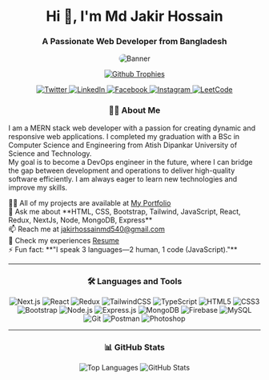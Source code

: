 <h1 align="center">Hi 👋, I'm Md Jakir Hossain</h1>
<h3 align="center">A Passionate Web Developer from Bangladesh</h3>

<!-- Banner Section -->
<p align="center">
  <img src="https://i.ibb.co.com/f9n1Ngt/banner-Github.jpg" alt="Banner" style="max-width: 100%; height: auto; border-radius: 10px;">
</p>

<!-- Profile Trophy -->
<p align="center">
  <a href="https://github.com/ryo-ma/github-profile-trophy">
    <img src="https://github-profile-trophy.vercel.app/?username=jakir540&row=1&column=6&theme=gruvbox&margin-w=15&margin-h=15" alt="Github Trophies"/>
  </a>
</p>

<!-- Social Media Badges -->
<p align="center">
  <a href="https://twitter.com/mdjakir7400" target="_blank">
    <img src="https://img.shields.io/twitter/follow/mdjakir7400?logo=twitter&style=for-the-badge" alt="Twitter" />
  </a>
  <a href="https://linkedin.com/in/md-jakir-hossain-1398741b2" target="_blank">
    <img src="https://img.shields.io/badge/-LinkedIn-blue?style=for-the-badge&logo=linkedin" alt="LinkedIn" />
  </a>
  <a href="https://fb.com/md.jakirhasan.9279" target="_blank">
    <img src="https://img.shields.io/badge/Facebook-1877F2?style=for-the-badge&logo=facebook&logoColor=white" alt="Facebook" />
  </a>
  <a href="https://instagram.com/md.jakirhasan.9279" target="_blank">
    <img src="https://img.shields.io/badge/Instagram-E4405F?style=for-the-badge&logo=instagram&logoColor=white" alt="Instagram" />
  </a>
  <a href="https://leetcode.com/MdJakirHossain/" target="_blank">
    <img src="https://img.shields.io/badge/-LeetCode-FFA116?style=for-the-badge&logo=leetCode&logoColor=white" alt="LeetCode" />
  </a>
</p>

<!-- About Me -->
<h3 align="center">👨‍💻 About Me</h3>
<p align="start"> 
  I am a MERN stack web developer with a passion for creating dynamic and responsive web applications. I completed my graduation with a BSc in Computer Science and Engineering from Atish Dipankar University of Science and Technology. <br>
  My goal is to become a DevOps engineer in the future, where I can bridge the gap between development and operations to deliver high-quality software efficiently. I am always eager to learn new technologies and improve my skills.
</p>

<p align="start"> 
  👨‍💻 All of my projects are available at <a href="https://jakir-hossain-md.netlify.app/">My Portfolio</a><br>
  💬 Ask me about **HTML, CSS, Bootstrap, Tailwind, JavaScript, React, Redux, NextJs, Node, MongoDB, Express**<br>
  📫 Reach me at <a href="mailto:jakirhossainmd540@gmail.com">jakirhossainmd540@gmail.com</a><br>
  📄 Check my experiences <a href="https://drive.google.com/file/d/1LmH4xWUHbw708xgyrMjA3R0Dbzx64B86/view?usp=sharing" target="_blank">Resume</a><br>
  ⚡ Fun fact: **"I speak 3 languages—2 human, 1 code (JavaScript)."**
</p>

<hr>

<h3 align="center">🛠 Languages and Tools</h3>

<p align="center">
  <img src="https://img.shields.io/badge/-Next.js-black?logo=next.js&style=for-the-badge" alt="Next.js" />
  <img src="https://img.shields.io/badge/-React-black?logo=react&style=for-the-badge" alt="React" />
  <img src="https://img.shields.io/badge/-Redux-black?logo=redux&style=for-the-badge" alt="Redux" />
  <img src="https://img.shields.io/badge/-TailwindCSS-black?logo=tailwindcss&style=for-the-badge" alt="TailwindCSS" />
  <img src="https://img.shields.io/badge/-TypeScript-black?logo=typescript&style=for-the-badge" alt="TypeScript" />
  <img src="https://img.shields.io/badge/-HTML5-black?logo=html5&style=for-the-badge" alt="HTML5" />
  <img src="https://img.shields.io/badge/-CSS3-black?logo=css3&style=for-the-badge" alt="CSS3" />
  <img src="https://img.shields.io/badge/-Bootstrap-black?logo=bootstrap&style=for-the-badge" alt="Bootstrap" />
  <img src="https://img.shields.io/badge/-Node.js-black?logo=node.js&style=for-the-badge" alt="Node.js" />
  <img src="https://img.shields.io/badge/-Express.js-black?logo=express&style=for-the-badge" alt="Express.js" />
  <img src="https://img.shields.io/badge/-MongoDB-black?logo=mongodb&style=for-the-badge" alt="MongoDB" />
  <img src="https://img.shields.io/badge/-Firebase-black?logo=firebase&style=for-the-badge" alt="Firebase" />
  <img src="https://img.shields.io/badge/-MySQL-black?logo=mysql&style=for-the-badge" alt="MySQL" />
  <img src="https://img.shields.io/badge/-Git-black?logo=git&style=for-the-badge" alt="Git" />
  <img src="https://img.shields.io/badge/-Postman-black?logo=postman&style=for-the-badge" alt="Postman" />
  <img src="https://img.shields.io/badge/-Photoshop-black?logo=adobe-photoshop&style=for-the-badge" alt="Photoshop" />
</p>

<hr>

<!-- GitHub Stats -->
<h3 align="center">📊 GitHub Stats</h3>

<div align="center">
  <img src="https://github-readme-stats.vercel.app/api/top-langs/?username=jakir540&layout=compact&theme=radical&hide_border=true" alt="Top Languages" />
  <img src="https://github-readme-stats.vercel.app/api?username=jakir540&show_icons=true&theme=radical&hide_border=true" alt="GitHub Stats" />
</div>
